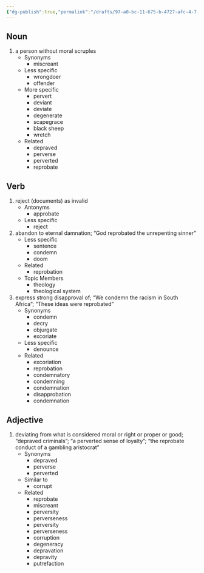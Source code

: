 ```yaml
---
{"dg-publish":true,"permalink":"/drafts/97-a0-bc-11-675-b-4727-afc-4-7-f9723903877/","dgHomeLink":true,"dgPassFrontmatter":false}
---
```




## Noun

1. a person without moral scruples
	- Synonyms
		- miscreant
	- Less specific
		- wrongdoer
		- offender
	- More specific
		- pervert
		- deviant
		- deviate
		- degenerate
		- scapegrace
		- black sheep
		- wretch
	- Related
		- depraved
		- perverse
		- perverted
		- reprobate

## Verb

1. reject (documents) as invalid
	- Antonyms
		- approbate
	- Less specific
		- reject
2. abandon to eternal damnation; “God reprobated the unrepenting sinner”
	- Less specific
		- sentence
		- condemn
		- doom
	- Related
		- reprobation
	- Topic Members
		- theology
		- theological system
3. express strong disapproval of; “We condemn the racism in South Africa”; “These ideas were reprobated”
	- Synonyms
		- condemn
		- decry
		- objurgate
		- excoriate
	- Less specific
		- denounce
	- Related
		- excoriation
		- reprobation
		- condemnatory
		- condemning
		- condemnation
		- disapprobation
		- condemnation

## Adjective

1. deviating from what is considered moral or right or proper or good; “depraved criminals”; “a perverted sense of loyalty”; “the reprobate conduct of a gambling aristocrat”
	- Synonyms
		- depraved
		- perverse
		- perverted
	- Similar to
		- corrupt
	- Related
		- reprobate
		- miscreant
		- perversity
		- perverseness
		- perversity
		- perverseness
		- corruption
		- degeneracy
		- depravation
		- depravity
		- putrefaction

